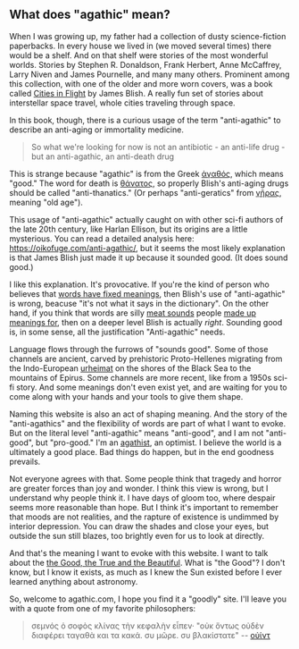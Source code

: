 ## What does "agathic" mean?

When I was growing up, my father had a collection of dusty science-fiction paperbacks. In every house we lived in (we moved several times) there would be a shelf. And on that shelf were stories of the most wonderful worlds.  Stories by Stephen R. Donaldson, Frank Herbert, Anne McCaffrey, Larry Niven and James Pournelle, and many many others. Prominent among this collection, with one of the older and more worn covers, was a book called [Cities in Flight](https://en.wikipedia.org/wiki/Cities_in_Flight) by James Blish. A really fun set of stories about interstellar space travel, whole cities traveling through space.

In this book, though,  there is a curious usage of the term "anti-agathic" to describe an anti-aging or immortality medicine. 

> So what we're looking for now is not an antibiotic - an anti-life drug - but an anti-agathic, an anti-death drug

This is strange because "agathic" is from the Greek [ἀγαθός](https://en.wiktionary.org/wiki/%E1%BC%80%CE%B3%CE%B1%CE%B8%CF%8C%CF%82), which means "good." The word for death is [θάνατος](https://en.wiktionary.org/wiki/%CE%B8%CE%AC%CE%BD%CE%B1%CF%84%CE%BF%CF%82#Ancient_Greek), so properly Blish's anti-aging drugs should be called "anti-thanatics." (Or perhaps "anti-geratics" from [γῆρας](https://en.wiktionary.org/wiki/%CE%B3%E1%BF%86%CF%81%CE%B1%CF%82#Ancient_Greek), meaning "old age").

This usage of "anti-agathic" actually caught on with other sci-fi authors of the late 20th century, like Harlan Ellison, but its origins are a little mysterious. You can read a detailed analysis here: https://oikofuge.com/anti-agathic/, but it seems the most likely explanation is that James Blish just made it up because it sounded good. (It does sound good.)

I like this explanation. It's provocative. If you're the kind of person who believes that [words have fixed meanings](https://en.wikipedia.org/wiki/Linguistic_prescription), then Blish's use of "anti-agathic" is wrong, beacuse "it's not what it says in the dictionary". On the other hand, if you think that words are silly [meat sounds](https://en.wikipedia.org/wiki/They're_Made_Out_of_Meat) people [made up meanings for](https://en.wikipedia.org/wiki/Linguistic_description), then on a deeper level Blish is actually *right*. Sounding good is, in some sense, all the justification "Anti-agathic" needs.

Language flows through the furrows of "sounds good". Some of those channels are ancient, carved by prehistoric Proto-Hellenes migrating from the Indo-European [urheimat](https://en.wikipedia.org/wiki/Proto-Indo-European_homeland) on the shores of the Black Sea to the mountains of Epirus. Some channels are more recent, like from a 1950s sci-fi story. And some meanings don't even exist yet, and are waiting for you to come along with your hands and your tools to give them shape.

Naming this website is also an act of shaping meaning. And the story of the "anti-agathics" and the flexibility of words are part of what I want to evoke. But on the literal level "anti-agathic" means "anti-good", and I am not "anti-good", but "pro-good." I'm an [agathist](https://en.wikipedia.org/wiki/Agathism), an optimist. I believe the world is a ultimately a good place. Bad things do happen, but in the end goodness prevails.

Not everyone agrees with that. Some people think that tragedy and horror are greater forces than joy and wonder. I think this view is wrong, but I understand why people think it. I have days of gloom too, where despair seems more reasonable than hope. But I think it's important to remember that moods are not realities, and the rapture of existence is undimmed by interior depression. You can draw the shades and close your eyes, but outside the sun still blazes, too brightly even for us to look at directly.

And that's the meaning I want to evoke with this website. I want to talk about the [the Good, the True and the Beautiful](https://en.wikipedia.org/wiki/Transcendentals). What is "the Good"? I don't know, but I know it exists, as much as I knew the Sun existed before I ever learned anything about astronomy.

So, welcome to agathic.com, I hope you find it a "goodly" site. I'll leave you with a quote from one of my favorite philosophers:

> σεμνός ὁ σοφὸς κλίνας τὴν κεφαλὴν εἶπεν· "οὐκ ὄντως οὐδὲν διαφέρει ταγαθὰ και τα κακά. συ μῶρε. συ βλακίστατε" -- [oὐίντ](https://twitter.com/dril_grc)

